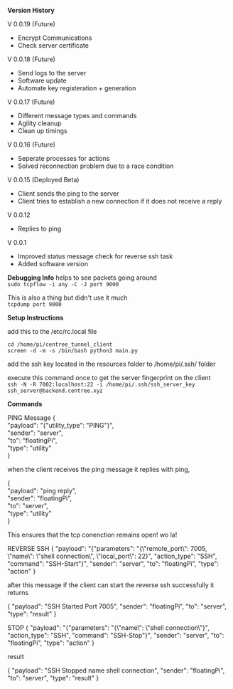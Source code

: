 **Version History**

V 0.0.19 (Future)
- Encrypt Communications
- Check server certificate

V 0.0.18 (Future)
- Send logs to the server
- Software update
- Automate key registeration + generation

V 0.0.17 (Future)
- Different message types and commands
- Agility cleanup
- Clean up timings

V 0.0.16 (Future)
- Seperate processes for actions
- Solved reconnection problem due to a race condition

V 0.0.15 (Deployed Beta)
- Client sends the ping to the server
- Client tries to establish a new connection if it does not receive a reply

V 0.0.12
- Replies to ping 

V 0.0.1
- Improved status message check for reverse ssh task
- Added software version

**Debugging Info**
helps to see packets going around  
`sudo tcpflow -i any -C -J port 9000`

This is also a thing but didn't use it much  
`tcpdump port 9000`

**Setup Instructions**

add this to the /etc/rc.local file

`cd /home/pi/centree_tunnel_client`  
`screen -d -m -s /bin/bash python3 main.py`  

add the ssh key located in the resources folder to /home/pi/.ssh/ folder  

execute this command once to get the server fingerprint on the client  
`ssh -N -R 7002:localhost:22 -i /home/pi/.ssh/ssh_server_key ssh_server@backend.centree.xyz`


**Commands**

PING Message
{  
    "payload": "{\"utility_type\": \"PING\"}",  
    "sender": "server",  
    "to": "floatingPi",  
    "type": "utility"  
}  

when the client receives the ping message it replies with ping,

{  
    "payload": "ping reply",  
    "sender": "floatingPi",  
    "to": "server",  
    "type": "utility"  
}

This ensures that the tcp conenction remains open! wo la! 

REVERSE SSH
{
    "payload": "{\"parameters\": \"{\\\"remote_port\\\": 7005, \\\"name\\\": \\\"shell connection\\\", \\\"local_port\\\": 22}\", \"action_type\": \"SSH\", \"command\": \"SSH-Start\"}",
    "sender": "server",
    "to": "floatingPi",
    "type": "action"
}

after this message if the client can start the reverse ssh successfully it returns

{
    "payload": "SSH Started Port 7005",
    "sender": "floatingPi",
    "to": "server",
    "type": "result"
}

STOP
{
    "payload": "{\"parameters\": \"{\\\"name\\\": \\\"shell connection\\\"}\", \"action_type\": \"SSH\", \"command\": \"SSH-Stop\"}",
    "sender": "server",
    "to": "floatingPi",
    "type": "action"
}

result

{
    "payload": "SSH Stopped name shell connection",
    "sender": "floatingPi",
    "to": "server",
    "type": "result"
}






